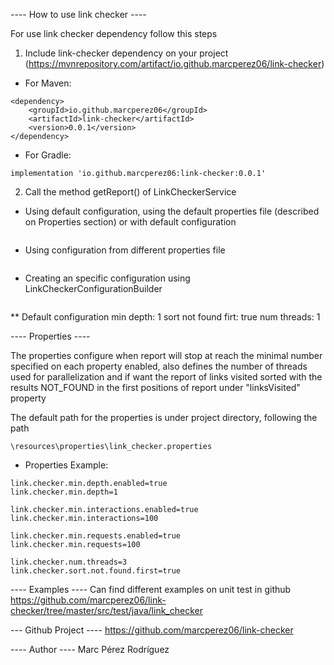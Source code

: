 ---- How to use link checker ----

For use link checker dependency follow this steps

1. Include link-checker dependency on your project (https://mvnrepository.com/artifact/io.github.marcperez06/link-checker)
- For Maven:
```
<dependency>
    <groupId>io.github.marcperez06</groupId>
    <artifactId>link-checker</artifactId>
    <version>0.0.1</version>
</dependency>
```

- For Gradle:
```
implementation 'io.github.marcperez06:link-checker:0.0.1'
```

2. Call the method getReport() of LinkCheckerService
- Using default configuration, using the default properties file (described on Properties section) or with default configuration
```

```

- Using configuration from different properties file
```

```

- Creating an specific configuration using LinkCheckerConfigurationBuilder
```

```

** Default configuration
min depth: 1
sort not found firt: true
num threads: 1

---- Properties ----

The properties configure when report will stop at reach the minimal number specified on each property enabled,
also defines the number of threads used for parallelization and if want the report of links visited sorted 
with the results NOT_FOUND in the first positions of report under "linksVisited" property

The default path for the properties is under project directory, following the path 

```
\resources\properties\link_checker.properties

``` 

- Properties Example:
```
link.checker.min.depth.enabled=true
link.checker.min.depth=1

link.checker.min.interactions.enabled=true
link.checker.min.interactions=100

link.checker.min.requests.enabled=true
link.checker.min.requests=100

link.checker.num.threads=3
link.checker.sort.not.found.first=true
```

---- Examples ----
Can find different examples on unit test in github https://github.com/marcperez06/link-checker/tree/master/src/test/java/link_checker

--- Github Project ----
https://github.com/marcperez06/link-checker

---- Author ----
Marc Pérez Rodríguez